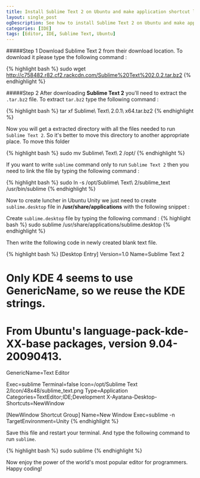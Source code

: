 ```yaml
---
title: Install Sublime Text 2 on Ubuntu and make application shortcut luncher
layout: single_post
ogDescription: See how to install Sublime Text 2 on Ubuntu and make application luncher. The best lightweight editor for programmers. Try it and you will love it. Happy coding!
categories: [IDE]
tags: [Editor, IDE, Sublime Text, Ubuntu]
---
```

#####Step 1
Download Sublime Text 2 from their download location. To download it please type the following command &#58;

{% highlight bash %}
sudo wget http://c758482.r82.cf2.rackcdn.com/Sublime%20Text%202.0.2.tar.bz2
{% endhighlight %}

#####Step 2
After downloading **Sublime Text 2** you'll need to extract the `.tar.bz2` file. To extract `tar.bz2` type the following command &#58;

{% highlight bash %}
tar xf Sublime\ Text\ 2.0.1\ x64.tar.bz2
{% endhighlight %}

Now you will get a extracted directory with all the files needed to run `Sublime Text 2`. So it's better to move this directory to another appropriate place. To move this folder

{% highlight bash %}
sudo mv Sublime\ Text\ 2 /opt/
{% endhighlight %}

If you want to write `sublime` command only to run `Sublime Text 2` then you need to link the file by typing the following command &#58;

{% highlight bash %}
sudo ln -s /opt/Sublime\ Text\ 2/sublime_text /usr/bin/sublime
{% endhighlight %}

Now to create luncher in Ubuntu Unity we just need to create `sublime.desktop` file in **/usr/share/applications** with the following snippet &#58;

Create `sublime.desktop` file by typing the following command &#58;
{% highlight bash %}
sudo sublime /usr/share/applications/sublime.desktop
{% endhighlight %}

Then write the following code in newly created blank text file.

{% highlight bash %}
[Desktop Entry]
Version=1.0
Name=Sublime Text 2
# Only KDE 4 seems to use GenericName, so we reuse the KDE strings.
# From Ubuntu's language-pack-kde-XX-base packages, version 9.04-20090413.
GenericName=Text Editor

Exec=sublime
Terminal=false
Icon=/opt/Sublime Text 2/Icon/48x48/sublime_text.png
Type=Application
Categories=TextEditor;IDE;Development
X-Ayatana-Desktop-Shortcuts=NewWindow

[NewWindow Shortcut Group]
Name=New Window
Exec=sublime -n
TargetEnvironment=Unity
{% endhighlight %}

Save this file and restart your terminal. And type the following command to run `sublime`.

{% highlight bash %}
sudo sublime
{% endhighlight %}

Now enjoy the power of the world's most popular editor for programmers. Happy coding!